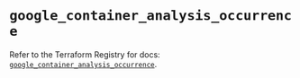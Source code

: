 # `google_container_analysis_occurrence`

Refer to the Terraform Registry for docs: [`google_container_analysis_occurrence`](https://registry.terraform.io/providers/hashicorp/google/4.85.0/docs/resources/container_analysis_occurrence).
